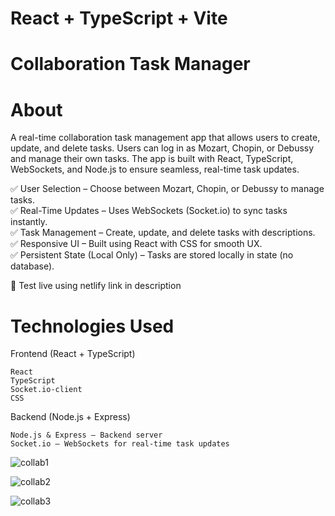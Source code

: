 # React + TypeScript + Vite

# Collaboration Task Manager

# About
<p> A real-time collaboration task management app that allows users to create, update, and delete tasks. Users can log in as Mozart, Chopin, or Debussy and manage their own tasks. The app is built with React, TypeScript, WebSockets, and Node.js to ensure seamless, real-time task updates.</p>

✅ User Selection – Choose between Mozart, Chopin, or Debussy to manage tasks. <br>
✅ Real-Time Updates – Uses WebSockets (Socket.io) to sync tasks instantly. <br>
✅ Task Management – Create, update, and delete tasks with descriptions. <br>
✅ Responsive UI – Built using React with CSS for smooth UX. <br>
✅ Persistent State (Local Only) – Tasks are stored locally in state (no database). <br>

🚀 Test live using netlify link in description

# Technologies Used

Frontend (React + TypeScript)

    React 
    TypeScript 
    Socket.io-client 
    CSS

Backend (Node.js + Express)

    Node.js & Express – Backend server
    Socket.io – WebSockets for real-time task updates 

![collab1](https://github.com/user-attachments/assets/8e9224dd-3964-4920-957d-e5ec8da53194)

![collab2](https://github.com/user-attachments/assets/94fd5a86-4afa-4ad2-9ab5-c16aab26bbd9)

![collab3](https://github.com/user-attachments/assets/9f6815fa-048b-4bf6-a7f9-9a03723c133b)


